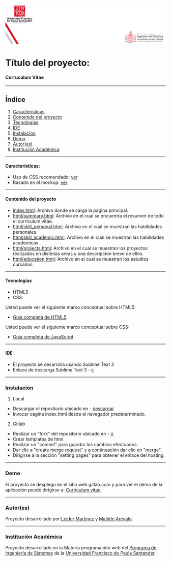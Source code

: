 ![FOTO](img/portada-web.png)
# Título del proyecto:

#### Curruculum Vitae 
***
## Índice
1. [Características](#características)
2. [Contenido del proyecto](#contenido-del-proyecto)
3. [Tecnologías](#tecnologías)
4. [IDE](#ide)
5. [Instalación](#instalación)
6. [Demo](#demo)
7. [Autor(es)](#autores)
8. [Institución Académica](#institución-académica)
***

#### Características:
  - Uso de CSS recomendado: [ver](https://gitlab.com/leiderMartinez/my-curriculum/-/tree/master/css)
  - Basado en el mockup: [ver](https://www.dropbox.com/s/s8u22zgwl1ipacn/Actividad%20Hoja%20de%20Vida-ufps-CSS.pdf?dl=0)
***

  #### Contenido del proyecto
  - [index.html](https://gitlab.com/leiderMartinez/my-curriculum/-/blob/master/index.html): Archivo donde se carga la pagina principal.
  - [html/summary.html](https://gitlab.com/leiderMartinez/my-curriculum/-/blob/master/html/summary.html): Archivo en el cual se encuentra el resumen de todo el curriculum vitae.
  - [html/skill_personal.html](https://gitlab.com/leiderMartinez/my-curriculum/-/blob/master/html/skill_personal.html): Archivo en el cual se muestran las habilidades personales.
  - [html/skill_academic.html](https://gitlab.com/leiderMartinez/my-curriculum/-/blob/master/html/skill_academic.html): Archivo en el cual se muestran las habilidades academicas.
  - [html/projects.html](https://gitlab.com/leiderMartinez/my-curriculum/-/blob/master/html/projects.html): Archivo en el cual se muestran los proyectos realizados en distintas areas y una descripcion breve de ellos.
  - [html/education.html](https://gitlab.com/leiderMartinez/my-curriculum/-/blob/master/html/education.html): Archivo en el cual se muestran los estudios cursados.
***
#### Tecnologías

  - HTML5
  - CSS

Usted puede ver el siguiente marco conceptual sobre HTML5:
  - [Guia completa de HTML5](https://www.w3schools.com/html/default.asp)

Usted puede ver el siguiente marco conceptual sobre CSS:
  - [Guia completa de JavaScript](https://www.w3schools.com/css/default.asp)

  ***
#### IDE

- El proyecto se desarrolla usando Sublime Text 3 
- Enlace de descarga Sublime Text 3 - [ir](https://www.sublimetext.com/3)

***
### Instalación


1. Local
  - Descargar el repositorio ubicado en - [descargar](http://gitlab.com/leiderMartinez/my-curriculum)
  - Invocar oágina index.html desde el navegador predeterminado.
2. Gitlab
  - Realizar un "fork" del repositorio ubicado en - [ir](http://gitlab.com/leiderMartinez/my-curriculum)
  - Crear templates de html.
  - Realizar un "commit" para guardar los cambios efectuados.
  - Dar clic a "create merge request" y a continuación dar clic en "merge".
  - Dirigirse a la sección "setting pages" para obtener el enlace del hosting.



***
### Demo

El proyecto se desplego en el sitio web gitlab.com y para ver el demo de la aplicación puede dirigirse a: [Curriculum vitae](http://leidermartinez.gitlab.io/my-curriculum/).

***
### Autor(es)
Proyecto desarrollado por:[Leider Martinez](<leideryesidmm@ufps.edu.co>) y [Matilde Arévalo](<matildealexandraal@ufps.edu.co>).

***
### Institución Académica   
Proyecto desarrollado en la Materia programación web del  [Programa de Ingeniería de Sistemas] de la [Universidad Francisco de Paula Santander]


   [Programa de Ingeniería de Sistemas]:<https://ingsistemas.cloud.ufps.edu.co/>
   [Universidad Francisco de Paula Santander]:<https://ww2.ufps.edu.co/>


   
